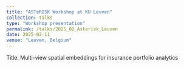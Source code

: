 ```yaml
---
title: "ASTeRISK Workshop at KU Leuven"
collection: talks
type: "Workshop presentation"
permalink: /talks/2025_02_Asterisk_Leuven
date: 2025-02-11
venue: "Leuven, Belgium"
---
```


Title: Multi-view spatial embeddings for insurance portfolio analytics